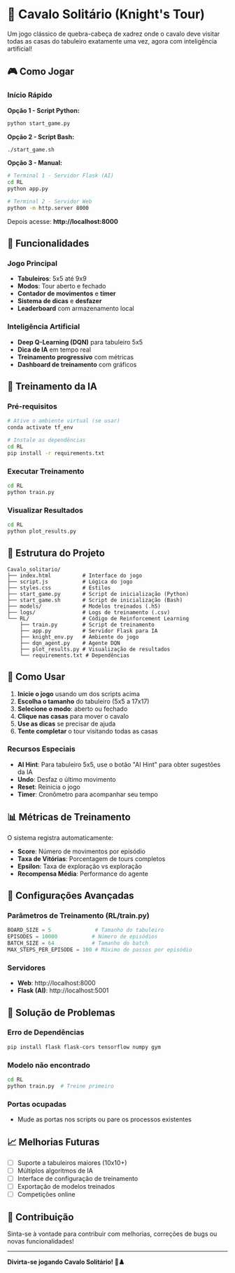 # 🐎 Cavalo Solitário (Knight's Tour)

Um jogo clássico de quebra-cabeça de xadrez onde o cavalo deve visitar todas as casas do tabuleiro exatamente uma vez, agora com inteligência artificial!

## 🎮 Como Jogar

### Início Rápido

**Opção 1 - Script Python:**
```bash
python start_game.py
```

**Opção 2 - Script Bash:**
```bash
./start_game.sh
```

**Opção 3 - Manual:**
```bash
# Terminal 1 - Servidor Flask (AI)
cd RL
python app.py

# Terminal 2 - Servidor Web
python -m http.server 8000
```

Depois acesse: **http://localhost:8000**

## 🚀 Funcionalidades

### Jogo Principal
- **Tabuleiros**: 5x5 até 9x9
- **Modos**: Tour aberto e fechado
- **Contador de movimentos** e **timer**
- **Sistema de dicas** e **desfazer**
- **Leaderboard** com armazenamento local

### Inteligência Artificial
- **Deep Q-Learning (DQN)** para tabuleiro 5x5
- **Dica de IA** em tempo real
- **Treinamento progressivo** com métricas
- **Dashboard de treinamento** com gráficos

## 🤖 Treinamento da IA

### Pré-requisitos
```bash
# Ative o ambiente virtual (se usar)
conda activate tf_env

# Instale as dependências
cd RL
pip install -r requirements.txt
```

### Executar Treinamento
```bash
cd RL
python train.py
```

### Visualizar Resultados
```bash
cd RL
python plot_results.py
```

## 📁 Estrutura do Projeto

```
Cavalo_solitario/
├── index.html          # Interface do jogo
├── script.js           # Lógica do jogo
├── styles.css          # Estilos
├── start_game.py       # Script de inicialização (Python)
├── start_game.sh       # Script de inicialização (Bash)
├── models/             # Modelos treinados (.h5)
├── logs/               # Logs de treinamento (.csv)
└── RL/                 # Código de Reinforcement Learning
    ├── train.py        # Script de treinamento
    ├── app.py          # Servidor Flask para IA
    ├── knight_env.py   # Ambiente do jogo
    ├── dqn_agent.py    # Agente DQN
    ├── plot_results.py # Visualização de resultados
    └── requirements.txt # Dependências
```

## 🎯 Como Usar

1. **Inicie o jogo** usando um dos scripts acima
2. **Escolha o tamanho** do tabuleiro (5x5 a 17x17)
3. **Selecione o modo**: aberto ou fechado
4. **Clique nas casas** para mover o cavalo
5. **Use as dicas** se precisar de ajuda
6. **Tente completar** o tour visitando todas as casas

### Recursos Especiais
- **AI Hint**: Para tabuleiro 5x5, use o botão "AI Hint" para obter sugestões da IA
- **Undo**: Desfaz o último movimento
- **Reset**: Reinicia o jogo
- **Timer**: Cronômetro para acompanhar seu tempo

## 📊 Métricas de Treinamento

O sistema registra automaticamente:
- **Score**: Número de movimentos por episódio
- **Taxa de Vitórias**: Porcentagem de tours completos
- **Epsilon**: Taxa de exploração vs exploração
- **Recompensa Média**: Performance do agente

## 🔧 Configurações Avançadas

### Parâmetros de Treinamento (RL/train.py)
```python
BOARD_SIZE = 5              # Tamanho do tabuleiro
EPISODES = 10000           # Número de episódios
BATCH_SIZE = 64            # Tamanho do batch
MAX_STEPS_PER_EPISODE = 100 # Máximo de passos por episódio
```

### Servidores
- **Web**: http://localhost:8000
- **Flask (AI)**: http://localhost:5001

## 🐛 Solução de Problemas

### Erro de Dependências
```bash
pip install flask flask-cors tensorflow numpy gym
```

### Modelo não encontrado
```bash
cd RL
python train.py  # Treine primeiro
```

### Portas ocupadas
- Mude as portas nos scripts ou pare os processos existentes

## 📈 Melhorias Futuras

- [ ] Suporte a tabuleiros maiores (10x10+)
- [ ] Múltiplos algoritmos de IA
- [ ] Interface de configuração de treinamento
- [ ] Exportação de modelos treinados
- [ ] Competições online

## 🤝 Contribuição

Sinta-se à vontade para contribuir com melhorias, correções de bugs ou novas funcionalidades!

---

**Divirta-se jogando Cavalo Solitário! 🐎♟️** 